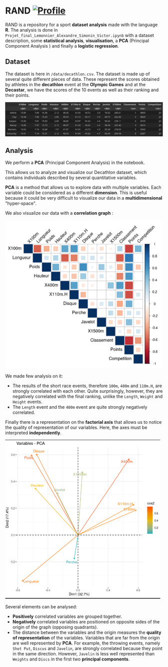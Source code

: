 # RAND [![Profile][title-img]][profile]

[title-img]:https://img.shields.io/badge/-LAVS-blue
[profile]:https://github.com/LAVS-TM


RAND is a repository for a sport **dataset analysis** made with the language **R**. The analysis is done in `Projet_final_Lemonnier_Alexandre_Simonin_Victor.ipynb` with a dataset description, some **statistical analysis**, **visualisation**, a **PCA** (Principal Component Analysis ) and finally a **logistic regression**.


## Dataset

The dataset is here in `/data/decathlon.csv`. The dataset is made up of several quite different pieces of data. These represent the scores obtained by athletes in the **decathlon** event at the **Olympic Games** and at the **Decastar**, we have the scores of the 10 events as well as their ranking and their points.

<img src="https://github.com/LAVS-TM/RAND/blob/main/readme_images/dataset.png" alt="Dataset">


## Analysis

We perform a **PCA** (Principal Component Analysis) in the notebook.

This allows us to analyze and visualize our Decathlon dataset, which contains individuals described by several quantitative variables.

**PCA** is a method that allows us to explore data with multiple variables. Each variable could be considered as a different **dimension**. This is useful because it could be very difficult to visualize our data in a **multidimensional** "hyper-space".

We also visualize our data with a **correlation graph** :

<img src="https://github.com/LAVS-TM/RAND/blob/main/readme_images/corr.png" alt="Correlation">

We made few analysis on it:

- The results of the short race events, therefore `100m`, `400m` and `110m.H`, are strongly correlated with each other. Quite surprisingly, however, they are negatively correlated with the final ranking, unlike the `Length`, `Weight` and `Height` events.
- The `Length` event and the `400m` event are quite strongly negatively correlated.


Finally there is a representation on the **factorial axis** that allows us to notice the quality of representation of our variables.
Here, the axes must be interpreted **independently**.

<img src="https://github.com/LAVS-TM/RAND/blob/main/readme_images/factorial.png" alt="Factorial Representation">

Several elements can be analysed:

* **Positively** correlated variables are grouped together.
* **Negatively** correlated variables are positioned on opposite sides of the origin of the graph (opposing quadrants).
* The distance between the variables and the origin measures the **quality of representation** of the variables. Variables that are far from the origin are well represented by **PCA**. For example, the throwing events, namely `Shot Put`, `Discus` and `Javelin`, are strongly correlated because they point in the same direction. However, `Javelin` is less well represented than `Weights` and `Discs` in the first two **principal components**.